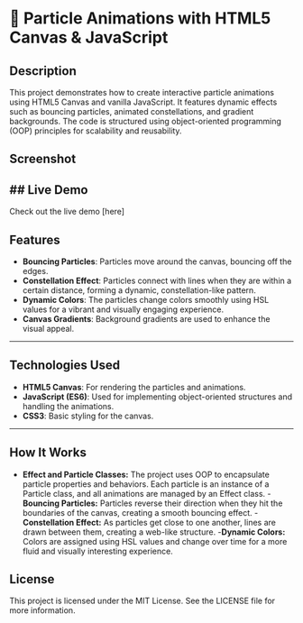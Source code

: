 # 🎨 Particle Animations with HTML5 Canvas & JavaScript

## Description
This project demonstrates how to create interactive particle animations using HTML5 Canvas and vanilla JavaScript. It features dynamic effects such as bouncing particles, animated constellations, and gradient backgrounds. The code is structured using object-oriented programming (OOP) principles for scalability and reusability.

## Screenshot

## ## Live Demo
Check out the live demo [here]

## Features
- **Bouncing Particles**: Particles move around the canvas, bouncing off the edges.
- **Constellation Effect**: Particles connect with lines when they are within a certain distance, forming a dynamic, constellation-like pattern.
- **Dynamic Colors**: The particles change colors smoothly using HSL values for a vibrant and visually engaging experience.
- **Canvas Gradients**: Background gradients are used to enhance the visual appeal.

---

## Technologies Used
- **HTML5 Canvas**: For rendering the particles and animations.
- **JavaScript (ES6)**: Used for implementing object-oriented structures and handling the animations.
- **CSS3**: Basic styling for the canvas.

---

## How It Works

- **Effect and Particle Classes:** The project uses OOP to encapsulate particle properties and behaviors. Each particle is an instance of a Particle class, and all animations are managed by an Effect class.
-**Bouncing Particles:** Particles reverse their direction when they hit the boundaries of the canvas, creating a smooth bouncing effect.
-**Constellation Effect:** As particles get close to one another, lines are drawn between them, creating a web-like structure.
-**Dynamic Colors:** Colors are assigned using HSL values and change over time for a more fluid and visually interesting experience.

## License
This project is licensed under the MIT License. See the LICENSE file for more information.

